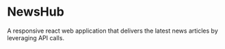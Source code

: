 # NewsHub
A responsive react web application that delivers the latest news articles by leveraging API calls.
